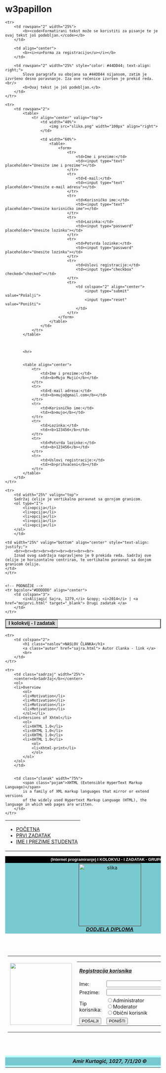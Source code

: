 # w3papillon

<html>
<head>
    <title>TFB - FORMA ZA REGISTRACIJU </title>
    <meta http-equiv="Content-Type" content="text/html; charset=utf-8">
</head>

<body> 
<table width="100%" cellspacing="default" cellpadding="2" border="2">
	<!-- ZAGLAVLJE -->
	<tr bgcolor="#DDDDDD" align="center">
		<td colspan="3">
			<font face="Arial, Tahoma, Verdana" size="3">
				<b>I kolokvij - I zadatak</b>
			</font>
		</td>
	</tr>
	
	<tr>
		<td rowspan="2" width="25%">
			<b><code>Formatirani tekst može se koristiti za pisanje te je ovaj tekst još podebljan.</code></b>
		</td>
		
		<td align="center">
			<b><i><u>Forma za registraciju</u></i></b>
		</td>
		
		<td rowspan="2" width="25%" style="color: #44DD44; text-align: right;">
			Slova paragrafa su obojana sa #44DD44 nijansom, zatim je izvršeno desno poravnanje. Iza ove rečenice izvršen je prekid reda.<br/>
			<b>Ovaj tekst je još podebljan.</b>
		</td>
	</tr>
	
	<tr>
		<td rowspan="2">
			<table>
				<tr align="center" valign="top">
					<td width="40%">
						<img src="slika.png" width="100px" align="right">
					</td>
					
					<td width="60%">
						<table>
							<form>
								<tr>
									<td>Ime i prezime:</td>
									<td><input type="text" placeholder="Unesite ime i prezime"></td>
								</tr>
								<tr>
									<td>E-mail:</td>
									<td><input type="text" placeholder="Unesite e-mail adresu"></td>
								</tr>
								<tr>
									<td>Korisničko ime:</td>
									<td><input type="text" placeholder="Unesite korisničko ime"></td>
								</tr>
								<tr>
									<td>Lozinka:</td>
									<td><input type="password" placeholder="Unesite lozinku"></td>
								</tr>
								<tr>
									<td>Potvrda lozinke:</td>
									<td><input type="password" placeholder="Unesite lozinku"></td>
								</tr>
								<tr>
									<td>Uslovi registracije:</td>
									<td><input type="checkbox" checked="checked"></td>
								</tr>
								<tr>
									<td colspan="2" align="center">
										<input type="submit" value="Pošalji">
										<input type="reset" value="Poništi">
									</td>
								</tr>
							</form>
						</table>
					</td>
				</tr>
			</table>
			
			
			
			<hr>
			
			
			<table align="center">
				<tr>
					<td>Ime i prezime:</td>
					<td><b>Mujo Mujić</b></td>
				</tr>
				<tr>
					<td>E-mail adresa:</td>
					<td><b>mujo@gmail.com</b></td>
				</tr>
				<tr>
					<td>Korisničko ime:</td>
					<td><b>mujo</b></td>
				</tr>
				<tr>
					<td>Lozinka:</td>
					<td><b>123456</b></td>
				</tr>
				<tr>
					<td>Potvrda lozinke:</td>
					<td><b>123456</b></td>
				</tr>
				<tr>
					<td>Uslovi registracije:</td>
					<td><b>prihvaćeni</b></td>
				</tr>
			</table>
		</td>
	</tr>
	
	<tr>
		<td width="25%" valign="top">
		Sadržaj ćelije je vertikalno poravnat sa gornjom granicom.
		<ol type="I">
			<li>opcija</li>
			<li>opcija</li>
			<li>opcija</li>
			<li>opcija</li>
			<li>opcija</li>
		</ol>
		</td>

	<td width="25%" valign="bottom" align="center" style="text-align: justify;">
		<br><br><br><br><br><br><br><br><br>
		Iznad ovog sadržaja napravljeno je 9 prekida reda. Sadržaj ove ćelije je horizontalno centriran, te vertikalno poravnat sa donjom granicom ćelije.
	</td>
	</tr>
	
	
	<!-- PODNOŽJE -->
	<tr bgcolor="#DDDDDD" align="center">
		<td colspan="3">
			<i>Alijagić Sajra, 1279,</i> &copy; <i>2014</i> | <a href="mojprvi.html" target="_blank"> Drugi zadatak </a>
		</td>
	</tr>
</table>
</body> 
</html>








<html>
<head>
<title>ČLANAK</title>
<meta http-equiv="Content-Type" content="text/html; charset=utf-8">
<link rel="stylesheet" type="text/css" href="style.css"> 
</head>
<body> 

<table>
	<tr>
		<td colspan="2">
			<div class="navigacijskiDiv">
			<ul>
				<li><a href="pocetna.html">POČETNA</a></li>
				<li><a href="prvizadatak.html">PRVI ZADATAK</a></li>
				<li><a href="imeiprezime.html">IME I PREZIME STUDENTA</a></li>
			</ul>
			</div>
		</td>
	</tr>
	
	<tr>
		<td colspan="2">
			<h1 class="naslov">NASLOV ČLANKA</h1>
			<a class="autor" href="sajra.html"> Autor članka - link </a>
			<br>
		</td>
	</tr>
	
	<tr>
		<td class="sadrzaj" width="25%">
		<center><b>Sadržaj</b></center>
		<ol>
		<li>Overview
			<ol>
			<li>Motivation</li>
			<li>Motivation</li>
			<li>Motivation</li>
			<li>Motivation</li>
			</ol></li>
		<li>Versions of Xhtml</li>
			<ol>
			<li>XHTML 1.0</li>
			<li>XHTML 1.0</li>
			<li>XHTML 1.0</li>
			<li>XHTML 1.0</li>
				<ol>
				<li>Xhtml-print</li>
				</ol>
			</ol>
		</ol>
		</td>


		<td class="clanak" width="75%">
			<span class="pojam">XHTML (Extensible HyperText Markup Language)</span>
			is a family of XML markup languages that mirror or extend versions
			of the widely used Hypertext Markup Language (HTML), the language in which web pages are written. 
		</td>
	</tr>
	

</table>
</body> 
</html>









<html>
<head>
<title>INFOSISTEM</title>
<meta http-equiv="Content-Type" content="text/html; charset=utf-8">
</head>
<body> 

<table width="100%" cellpadding="2" border="0">
<tr>
<td colspan="2" bgcolor="black" align="center">
<font face="Arial,Tahoma,Verdana" color="white" size="2">
<b>(Internet programiranje) I KOLOKVIJ - I ZADATAK - GRUPA G1</b>
</td>
</tr>

<tr>
<td colspan="2" align="center" bgcolor="#79C9D0">
<a href = "https://tfb.ba/repozitorij/1/slike/galerija/hol/s11_max.jpg"><img src="slike/korisnik.png" title="slika" border="1" height="200" width="200"></a> <br>
<a href="www.tfb.ba/clanak.jsf?cid=144" target="_blank"><b><i>DODJELA DIPLOMA</i></b></a>
</td>
</tr>

<tr>
<td width="75%">
<table>
<tr>
<td width="35%" align="left">
<img src="slike/korisnik.png" width="200" height="200">
</td>

<td width="65%" align="center">
<table>
<form name="korisnikForma" method="POST" action="mailto:amirkurtagic17@gmail.com">
<tr>
<td colspan="2">
<p><b><i><u>Registracija korisnika</u></i></b></p>
</td>
</tr>
<tr>
<td>Ime:</td>
<td><input type="text"></td>
</tr>
<tr>
<td>Prezime:</td>
<td><input type="text"></td>
</tr>
<tr>
<td>Tip korisnika:</td>
<td>
<input type="radio" name="x" value="administrator">Administrator <br>
<input type="radio" name="x" value="moderator">Moderator <br>
<input type="radio" name="x" value="ObicniKorisnik">Obični korisnik <br>
</td>
</tr>
<tr>
<td>
<input type="submit" value="POŠALJI">
</td>
<td>
<input type="reset" value="PONIŠTI">
</td>
</tr>
</table>
</form>
</td>
</tr>
</table>
</td>

<td width="25%" valign="top" bgcolor="#79C9D0">
<p><b>Fakulteti:</b></p>
<ol>
<li>Tehnički fakultet</li>
<li>Pravni fakultet</li>
<li>Pedagoški fakultet</li>
<li>Ekonomski fakultet</li>
<li>Biotehnički fakultet</li>
<li>Fakultet zdravstvenih studija</li>
<li>Islamski pedagoški fakultet</li>
</ol>
</td>
</tr>
<tr>
<td colspan="2" height="5px" bgcolor="#BBFFFF">
</td>
</tr>
<tr>
<td colspan="2" align="center" bgcolor="#79C9D0">
<b><i>Amir Kurtagić, 1027, 7/1/20 &copy;</i></b>
</td>
</tr>
<tr>
<td colspan="2" height="5px" bgcolor="#BBFFFF">
</td>
</tr>
</table>

</body> 
</html>
